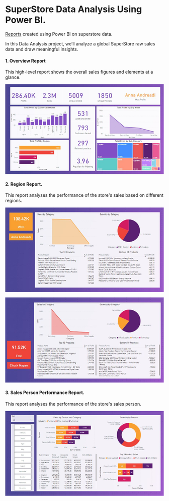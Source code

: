 # SuperStore Data Analysis Using Power BI.

[Reports](SuperStoreViz.pbix) created using Power BI on superstore data.

In this Data Analysis project, we’ll analyze a global SuperStore raw sales data and draw meaningful insights.

#### 1. Overview Report 

This high-level report shows the overall sales figures and elements at a glance.

![Overview](overview.jpg)

#### 2. Region Report.
This report  analyses the performance of the store's sales based on different regions. 

![Region:west](west.jpg)

![Region:east](east.jpg)

#### 3. Sales  Person Performance Report.
This report  analyses the performance of the store's sales person. 
 
![Sales Performance](sales_person_performance.jpg)

